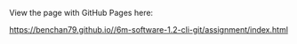 View the page with GitHub Pages here:

https://benchan79.github.io//6m-software-1.2-cli-git/assignment/index.html
